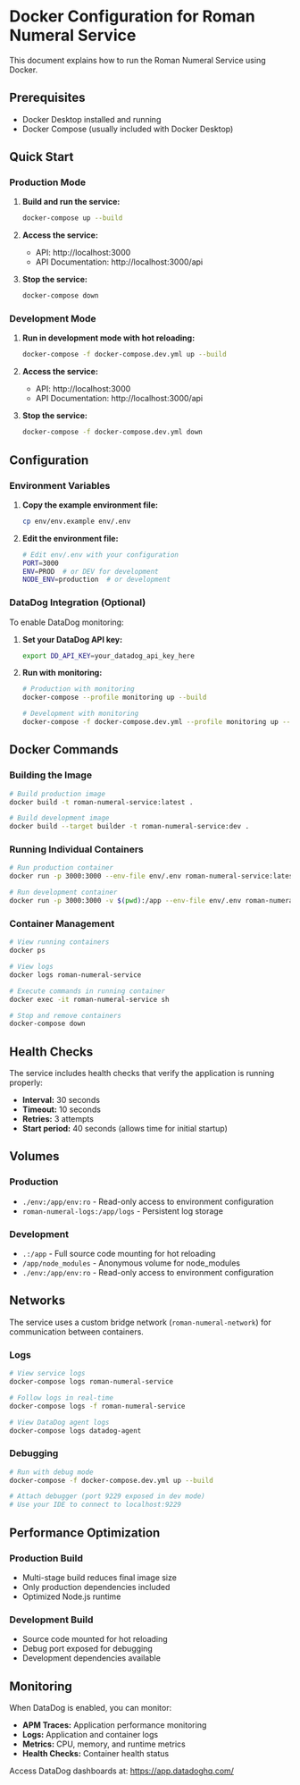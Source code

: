 # Docker Configuration for Roman Numeral Service

This document explains how to run the Roman Numeral Service using Docker.

## Prerequisites

- Docker Desktop installed and running
- Docker Compose (usually included with Docker Desktop)

## Quick Start

### Production Mode

1. **Build and run the service:**
   ```bash
   docker-compose up --build
   ```

2. **Access the service:**
   - API: http://localhost:3000
   - API Documentation: http://localhost:3000/api

3. **Stop the service:**
   ```bash
   docker-compose down
   ```

### Development Mode

1. **Run in development mode with hot reloading:**
   ```bash
   docker-compose -f docker-compose.dev.yml up --build
   ```

2. **Access the service:**
   - API: http://localhost:3000
   - API Documentation: http://localhost:3000/api

3. **Stop the service:**
   ```bash
   docker-compose -f docker-compose.dev.yml down
   ```

## Configuration

### Environment Variables

1. **Copy the example environment file:**
   ```bash
   cp env/env.example env/.env
   ```

2. **Edit the environment file:**
   ```bash
   # Edit env/.env with your configuration
   PORT=3000
   ENV=PROD  # or DEV for development
   NODE_ENV=production  # or development
   ```

### DataDog Integration (Optional)

To enable DataDog monitoring:

1. **Set your DataDog API key:**
   ```bash
   export DD_API_KEY=your_datadog_api_key_here
   ```

2. **Run with monitoring:**
   ```bash
   # Production with monitoring
   docker-compose --profile monitoring up --build
   
   # Development with monitoring
   docker-compose -f docker-compose.dev.yml --profile monitoring up --build
   ```

## Docker Commands

### Building the Image

```bash
# Build production image
docker build -t roman-numeral-service:latest .

# Build development image
docker build --target builder -t roman-numeral-service:dev .
```

### Running Individual Containers

```bash
# Run production container
docker run -p 3000:3000 --env-file env/.env roman-numeral-service:latest

# Run development container
docker run -p 3000:3000 -v $(pwd):/app --env-file env/.env roman-numeral-service:dev npm run start:dev
```

### Container Management

```bash
# View running containers
docker ps

# View logs
docker logs roman-numeral-service

# Execute commands in running container
docker exec -it roman-numeral-service sh

# Stop and remove containers
docker-compose down
```

## Health Checks

The service includes health checks that verify the application is running properly:

- **Interval:** 30 seconds
- **Timeout:** 10 seconds
- **Retries:** 3 attempts
- **Start period:** 40 seconds (allows time for initial startup)

## Volumes

### Production
- `./env:/app/env:ro` - Read-only access to environment configuration
- `roman-numeral-logs:/app/logs` - Persistent log storage

### Development
- `.:/app` - Full source code mounting for hot reloading
- `/app/node_modules` - Anonymous volume for node_modules
- `./env:/app/env:ro` - Read-only access to environment configuration

## Networks

The service uses a custom bridge network (`roman-numeral-network`) for communication between containers.

### Logs

```bash
# View service logs
docker-compose logs roman-numeral-service

# Follow logs in real-time
docker-compose logs -f roman-numeral-service

# View DataDog agent logs
docker-compose logs datadog-agent
```

### Debugging

```bash
# Run with debug mode
docker-compose -f docker-compose.dev.yml up --build

# Attach debugger (port 9229 exposed in dev mode)
# Use your IDE to connect to localhost:9229
```

## Performance Optimization

### Production Build
- Multi-stage build reduces final image size
- Only production dependencies included
- Optimized Node.js runtime

### Development Build
- Source code mounted for hot reloading
- Debug port exposed for debugging
- Development dependencies available

## Monitoring

When DataDog is enabled, you can monitor:

- **APM Traces:** Application performance monitoring
- **Logs:** Application and container logs
- **Metrics:** CPU, memory, and runtime metrics
- **Health Checks:** Container health status

Access DataDog dashboards at: https://app.datadoghq.com/ 
